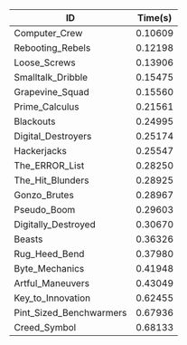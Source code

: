|ID|Time(s)|
|-|-|
|Computer_Crew|0.10609|
|Rebooting_Rebels|0.12198|
|Loose_Screws|0.13906|
|Smalltalk_Dribble|0.15475|
|Grapevine_Squad|0.15560|
|Prime_Calculus|0.21561|
|Blackouts|0.24995|
|Digital_Destroyers|0.25174|
|Hackerjacks|0.25547|
|The_ERROR_List|0.28250|
|The_Hit_Blunders|0.28925|
|Gonzo_Brutes|0.28967|
|Pseudo_Boom|0.29603|
|Digitally_Destroyed|0.30670|
|Beasts|0.36326|
|Rug_Heed_Bend|0.37980|
|Byte_Mechanics|0.41948|
|Artful_Maneuvers|0.43049|
|Key_to_Innovation|0.62455|
|Pint_Sized_Benchwarmers|0.67936|
|Creed_Symbol|0.68133|
